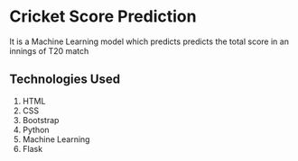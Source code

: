 # Cricket Score Prediction
It is a Machine Learning model which predicts predicts the total score in an innings of T20 match

## Technologies Used
1. HTML
2. CSS
3. Bootstrap
4. Python
5. Machine Learning
6. Flask
